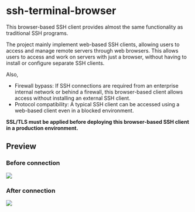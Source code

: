 # ssh-terminal-browser

This browser-based SSH client provides almost the same functionality as traditional SSH programs.

The project mainly implement web-based SSH clients, allowing users to access and manage remote servers through web browsers. This allows users to access and work on servers with just a browser, without having to install or configure separate SSH clients.

Also,

- Firewall bypass: If SSH connections are required from an enterprise internal network or behind a firewall, this browser-based client allows access without installing an external SSH client.
- Protocol compatibility: A typical SSH client can be accessed using a web-based client even in a blocked environment.


**SSL/TLS must be applied before deploying this browser-based SSH client in a production environment.**

## Preview

### Before connection
![](https://github.com/user-attachments/assets/0dcf99e3-4db0-4361-bd2f-69fefb6d9ada)

### After connection
![](https://github.com/user-attachments/assets/021296c9-8545-499c-b5e1-bab25c509ca9)
